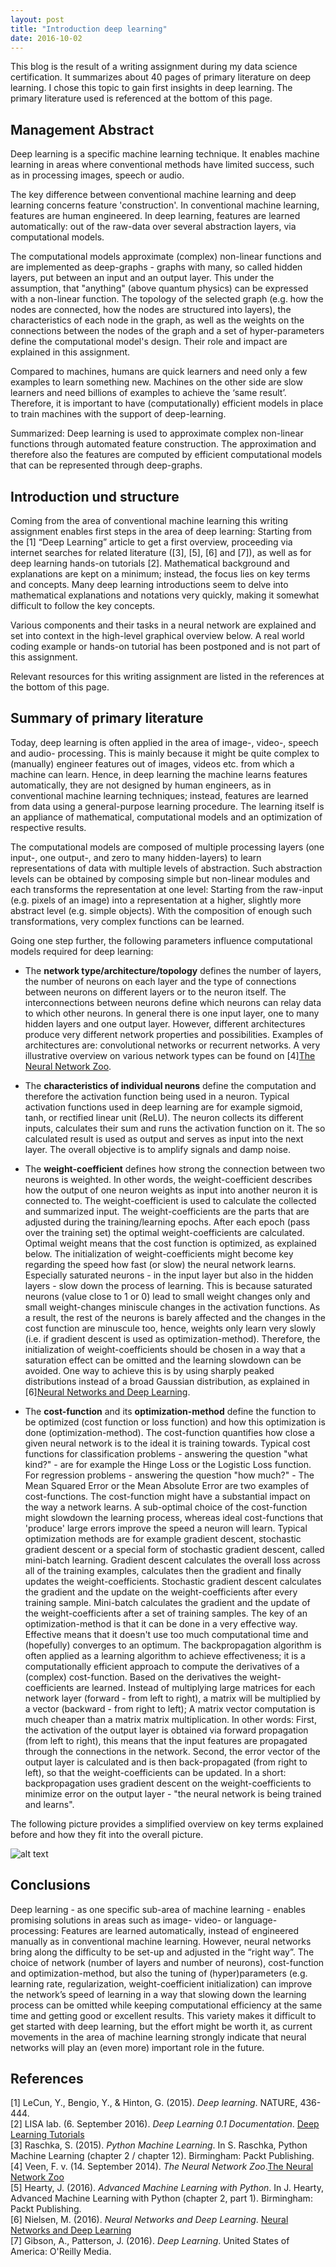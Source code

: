```yaml
---
layout: post
title: "Introduction deep learning"
date: 2016-10-02
---
```


This blog is the result of a writing assignment during my data science certification. It summarizes about 40 pages of primary literature on deep learning. I chose this topic to gain first insights in deep learning. The primary literature used is referenced at the bottom of this page. 

## Management Abstract
Deep learning is a specific machine learning technique. It enables machine learning in areas where conventional methods have limited success, such as in processing images, speech or audio.     

The key difference between conventional machine learning and deep learning concerns feature 'construction'. In conventional machine learning, features are human engineered. In deep learning, features are learned automatically: out of the raw-data over several abstraction layers, via computational models. 

The computational models approximate (complex) non-linear functions and are implemented as deep-graphs - graphs with many, so called hidden layers, put between an input and an output layer. This under the assumption, that "anything" (above quantum physics) can be expressed with a non-linear function. The topology of the selected graph (e.g. how the nodes are connected, how the nodes are structured into layers), the characteristics of each node in the graph, as well as the weights on the connections between the nodes of the graph and a set of hyper-parameters define the computational model's design. Their role and impact are explained in this assignment.        

Compared to machines, humans are quick learners and need only a few examples to learn something new. Machines on the other side are slow learners and need billions of examples to achieve the ‘same result’. Therefore, it is important to have (computationally) efficient models in place to train machines with the support of deep-learning.      

Summarized: Deep learning is used to approximate complex non-linear functions through automated feature construction. The approximation and therefore also the features are computed by efficient computational models that can be represented through deep-graphs.   
  
## Introduction und structure
Coming from the area of conventional machine learning this writing assignment enables first steps in the area of deep learning: 
Starting from the [1] “Deep Learning” article to get a first overview, proceeding via internet searches for related literature ([3], [5], [6] and [7]), as well as for deep learning hands-on tutorials [2]. Mathematical background and explanations are kept on a minimum; instead, the focus lies on key terms and concepts. Many deep learning introductions seem to delve into mathematical explanations and notations very quickly, making it somewhat difficult to follow the key concepts. 

Various components and their tasks in a neural network are explained and set into context in the high-level graphical overview below. A real world coding example or hands-on tutorial has been postponed and is not part of this assignment.     

Relevant resources for this writing assignment are listed in the references at the bottom of this page.

## Summary of primary literature
Today, deep learning is often applied in the area of image-, video-, speech and audio- processing.  This is mainly because it might be quite complex to (manually) engineer features out of images, videos etc. from which a machine can learn. Hence, in deep learning the machine learns features automatically, they are not designed by human engineers, as in conventional machine learning techniques; instead, features are learned from data using a general-purpose learning procedure. The learning itself is an appliance of mathematical, computational models and an optimization of respective results.  

The computational models are composed of multiple processing layers (one input-, one output-, and zero to many hidden-layers) to learn representations of data with multiple levels of abstraction. Such abstraction levels can be obtained by composing simple but non-linear modules and each transforms the representation at one level: Starting from the raw-input (e.g. pixels of an image) into a representation at a higher, slightly more abstract level (e.g. simple objects). With the composition of enough such transformations, very complex functions can be learned.

Going one step further, the following parameters influence computational models required for deep learning: 

* The __network type/architecture/topology__ defines the number of layers, the number of neurons on each layer and the type of connections between neurons on different layers or to the neuron itself. The interconnections between neurons define which neurons can relay data to which other neurons. In general there is one input layer, one to many hidden layers and one output layer. However, different architectures produce very different network properties and possibilities. Examples of architectures are: convolutional networks or recurrent networks. A very illustrative overview on various network types can be found on [4][The Neural Network Zoo](http://www.asimovinstitute.org/neural-network-zoo/). 

* The __characteristics of individual neurons__ define the computation and therefore the activation function being used in a neuron. Typical activation functions used in deep learning are for example sigmoid, tanh, or rectified linear unit (ReLU). The neuron collects its different inputs, calculates their sum and runs the activation function on it. The so calculated result is used as output and serves as input into the next layer. The overall objective is to amplify signals and damp noise.      

* The __weight-coefficient__ defines how strong the connection between two neurons is weighted. In other words, the weight-coefficient describes how the output of one neuron weights as input into another neuron it is connected to. The weight-coefficient is used to calculate the collected and summarized input. The weight-coefficients are the parts that are adjusted during the training/learning epochs. After each epoch (pass over the training set) the optimal weight-coefficients are calculated. Optimal weight means that the cost function is optimized, as explained below. The initialization of weight-coefficients might become key regarding the speed how fast (or slow) the neural network learns. Especially saturated neurons - in the input layer but also in the hidden layers - slow down the process of learning. This is because saturated neurons (value close to 1 or 0) lead to small weight changes only and small weight-changes miniscule changes in the activation functions. As a result, the rest of the neurons is barely affected and the changes in the cost function are minuscule too, hence, weights only learn very slowly (i.e. if gradient descent is used as optimization-method). Therefore, the initialization of weight-coefficients should be chosen in a way that a saturation effect can be omitted and the learning slowdown can be avoided. One way to achieve this is by using sharply peaked distributions instead of a broad Gaussian distribution, as explained in [6][Neural Networks and Deep Learning](http://neuralnetworksanddeeplearning.com).      

* The __cost-function__ and its __optimization-method__ define the function to be optimized (cost function or loss function) and how this optimization is done (optimization-method). The cost-function quantifies how close a given neural network is to the ideal it is training towards. Typical cost functions for classification problems - answering the question "what kind?" - are for example the Hinge Loss or the Logistic Loss function. For regression problems - answering the question "how much?" - The Mean Squared Error or the Mean Absolute Error are two examples of cost-functions. The cost-function might have a substantial impact on the way a network learns. A sub-optimal choice of the cost-function might slowdown the learning process, whereas ideal cost-functions that 'produce' large errors improve the speed a neuron will learn. Typical optimization methods are for example gradient descent, stochastic gradient descent or a special form of stochastic gradient descent, called mini-batch learning. Gradient descent calculates the overall loss across all of the training examples, calculates then the gradient and finally updates the weight-coefficients. Stochastic gradient descent calculates the gradient and the update on the weight-coefficients after every training sample. Mini-batch calculates the gradient and the update of the weight-coefficients after a set of training samples. The key of an optimization-method is that it can be done in a very effective way. Effective means that it doesn't use too much computational time and (hopefully) converges to an optimum. The backpropagation algorithm is often applied as a learning algorithm to achieve effectiveness; it is a computationally efficient approach to compute the derivatives of a (complex) cost-function. Based on the derivatives the weight-coefficients are learned. Instead of multiplying large matrices for each network layer (forward - from left to right), a matrix will be multiplied by a vector (backward - from right to left); A matrix vector computation is much cheaper than a matrix matrix multiplication. In other words: First, the activation of the output layer is obtained via forward propagation (from left to right), this means that the input features are propagated through the connections in the network. Second, the error vector of the output layer is calculated and is then back-propagated (from right to left), so that the weight-coefficients can be updated. In a short: backpropagation uses gradient descent on the weight-coefficients to minimize error on the output layer - "the neural network is being trained and learns". 
     
The following picture provides a simplified overview on key terms explained before and how they fit into the overall picture.     

![alt text](/assets/deep-learning-overview.png "deep learning overview")

## Conclusions
Deep learning - as one specific sub-area of machine learning - enables promising solutions in areas such as image- video- or language- processing: Features are learned automatically, instead of engineered manually as in conventional machine learning. However, neural networks bring along the difficulty to be set-up and adjusted in the “right way”. The choice of network (number of layers and number of neurons), cost-function and optimization-method, but also the tuning of (hyper)parameters (e.g. learning rate, regularization, weight-coefficient initialization) can improve the network’s speed of learning in a way that slowing down the learning process can be omitted while keeping computational efficiency at the same time and getting good or excellent results. This variety makes it difficult to get started with deep learning, but the effort might be worth it, as current movements in the area of machine learning strongly indicate that neural networks will play an (even more) important role in the future.    


## References 
[1] LeCun, Y., Bengio, Y., & Hinton, G. (2015). *Deep learning*. NATURE, 436-444.    
[2] LISA lab. (6. September 2016). *Deep Learning 0.1 Documentation*. [Deep Learning Tutorials](http://deeplearning.net/tutorial/)    
[3] Raschka, S. (2015). *Python Machine Learning*. In S. Raschka, Python Machine Learning (chapter 2 / chapter 12). Birmingham: Packt Publishing.    
[4] Veen, F. v. (14. September 2014). *The Neural Network Zoo*.[The Neural Network Zoo](http://www.asimovinstitute.org/neural-network-zoo/)     
[5] Hearty, J. (2016). *Advanced Machine Learning with Python*. In J. Hearty, Advanced Machine Learning with Python (chapter 2, part 1). Birmingham: Packt Publishing.      
[6] Nielsen, M. (2016). *Neural Networks and Deep Learning*. [Neural Networks and Deep Learning](http://neuralnetworksanddeeplearning.com)       
[7] Gibson, A., Patterson, J. (2016). *Deep Learning*. United States of America: O'Reilly Media.    